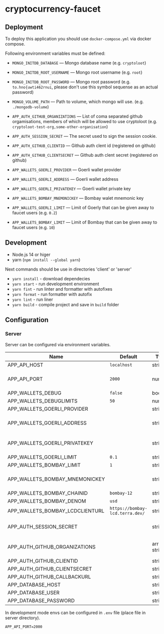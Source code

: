# cryptocurrency-faucet

## Deployment

To deploy this application you should use `docker-compose.yml` via docker compose.

Following environment variables must be defined:

 - `MONGO_INITDB_DATABASE` — Mongo database name (e.g. `cryptoloot`)
 - `MONGO_INITDB_ROOT_USERNAME` — Mongo root username (e.g. `root`)
 - `MONGO_INITDB_ROOT_PASSWORD` — Mongo root password (e.g. `to.hno{uwti462rnui`, please don't use this symbol sequense as an actual password)

 - `MONGO_VOLUME_PATH` — Path to volume, which mongo will use. (e.g. `./mongodb-volume`)

 - `APP_AUTH_GITHUB_ORGANIZATIONS` — List of coma separated github orgamisations, members of which will be allowed to use cryptoloot (e.g. `cryptoloot-test-org,some-other-organisation`)
 - `APP_AUTH_SESSION_SECRET` — The secret used to sign the session cookie.
 - `APP_AUTH_GITHUB_CLIENTID` — Github auth clent id (registered on github)
 - `APP_AUTH_GITHUB_CLIENTSECRET` — Github auth clent secret (registered on github)
 - `APP_WALLETS_GOERLI_PROVIDER` — Goerli wallet provider
 - `APP_WALLETS_GOERLI_ADDRESS` — Goerli wallet address
 - `APP_WALLETS_GOERLI_PRIVATEKEY` — Goerli wallet private key
 - `APP_WALLETS_BOMBAY_MNEMONICKEY` — Bombay walet mnemonic key
 - `APP_WALLETS_GOERLI_LIMIT` — Limit of Goerly that can be given away to faucet users (e.g. `0.2`)
 - `APP_WALLETS_BOMBAY_LIMIT` — Limit of Bombay that can be given away to faucet users (e.g. `10`)

## Development

- Node.js 14 or higer
- yarn (`npm install --global yarn`)

Next commands should be use in directories 'client' or 'server'
- `yarn install` - download dependecies
- `yarn start` - run development environment
- `yarn fint` - run linter and formatter with autofixes
- `yarn format` - run formatter with autofix
- `yarn lint` - run liner
- `yarn build` - compile project and save in `build` folder

## Configuration
### Server
Server can be configured via environment variables.

| Name                            | Default                         | Type            | Description                    |
| ------------------------------- | ------------------------------- | --------------- | ------------------------------ |
| APP_API_HOST                    | `localhost`                     | string          |                                |
| APP_API_PORT                    | `2000`                          | number          | Port for serve web api service |
| APP_WALLETS_DEBUG               | `false`                         | boolean         |                                |
| APP_WALLETS_DEBUGLIMITS         | `50`                            | number          |                                |
| APP_WALLETS_GOERLI_PROVIDER     |                                 | string          |                                |
| APP_WALLETS_GOERLI_ADDRESS      |                                 | string          | Public address of wallet       |
| APP_WALLETS_GOERLI_PRIVATEKEY   |                                 | string          | Private key of ether wallet    |
| APP_WALLETS_GOERLI_LIMIT        | `0.1`                           | string          |                                |
| APP_WALLETS_BOMBAY_LIMIT        | `1  `                           | string          |                                |
| APP_WALLETS_BOMBAY_MNEMONICKEY  |                                 | string          | Mnemonic key of terra wallet   |
| APP_WALLETS_BOMBAY_CHAINID      | `bombay-12 `                    | string          |                                |
| APP_WALLETS_BOMBAY_DENOM        | `usd`                           | string          |                                |
| APP_WALLETS_BOMBAY_LCDCLIENTURL | `https://bombay-lcd.terra.dev/` | string          |                                |
| APP_AUTH_SESSION_SECRET         |                                 | string          | Secret for users sessions      |
| APP_AUTH_GITHUB_ORGANIZATIONS   |                                 | array of string | List of trusted organizations  |
| APP_AUTH_GITHUB_CLIENTID        |                                 | string          |                                |
| APP_AUTH_GITHUB_CLIENTSECRET    |                                 | string          |                                |
| APP_AUTH_GITHUB_CALLBACKURL     |                                 | string          |                                |
| APP_DATABASE_HOST               |                                 | string          |                                |
| APP_DATABASE_USER               |                                 | string          |                                |
| APP_DATABASE_PASSWORD           |                                 | string          |                                |


In development mode envs can be configured in `.env` file (place file in server directory).

```env
APP_API_PORT=2000
```
